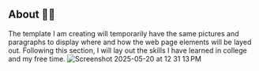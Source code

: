 ## About 👋🏽
The template I am creating will temporarily have the same pictures and paragraphs to display where and how the web page 
elements will be layed out. Following this section, I will lay out the skills I have learned in college and my free time. 
![Screenshot 2025-05-20 at 12 31 13 PM](https://github.com/user-attachments/assets/b2a98172-8acb-4820-accd-cc65a3c30bf9)

